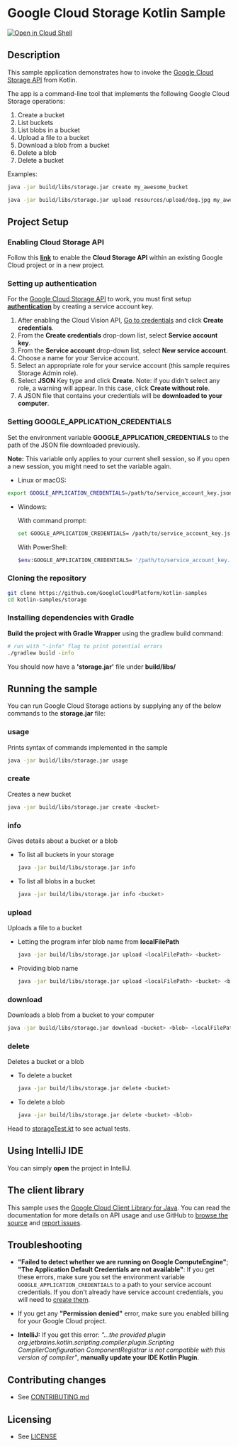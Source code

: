 # Google Cloud Storage Kotlin Sample

[![Open in Cloud Shell][shell_img]][shell_link]

[shell_img]: http://gstatic.com/cloudssh/images/open-btn.png
[shell_link]: https://console.cloud.google.com/cloudshell/open?git_repo=https://github.com/googlecloudplatform/kotlin-samples&page=editor&working_dir=storage

## Description

This sample application demonstrates how to invoke the [Google Cloud Storage API][storage-api-docs] from Kotlin.

The app is a command-line tool that implements the following Google Cloud Storage operations:

1. Create a bucket
2. List buckets 
3. List blobs in a bucket
4. Upload a file to a bucket
5. Download a blob from a bucket
6. Delete a blob
7. Delete a bucket

Examples:
```sh 
java -jar build/libs/storage.jar create my_awesome_bucket
```
```sh 
java -jar build/libs/storage.jar upload resources/upload/dog.jpg my_awesome_bucket
```

## Project Setup

### Enabling Cloud Storage API

Follow this **[link][enable-storage-api]** to enable the **Cloud Storage API** within an existing Google Cloud project or in a new project.

### Setting up authentication

For the [Google
Cloud Storage API][storage-api-docs] to work, you must first setup **[authentication](https://cloud.google.com/docs/authentication/production)** by creating a service account key.

1. After enabling the Cloud Vision API, [Go to credentials][create-creds] and click **Create credentials**.
2. From the **Create credentials** drop-down list, select **Service account key**.
3. From the **Service account** drop-down list, select **New service account**.
4. Choose a name for your Service account.
4. Select an appropriate role for your service account (this sample requires Storage Admin role).
5. Select **JSON** Key type and click **Create**. Note: if you didn't select any role, a warning will appear. In this case, click **Create without role**.
6. A JSON file that contains your credentials will be **downloaded to your computer**.

### Setting GOOGLE_APPLICATION_CREDENTIALS

Set the environment variable **GOOGLE_APPLICATION_CREDENTIALS** to the path of the JSON file downloaded previously.

**Note:** This variable only applies to your current shell session, so if you open a new session, you might need to set the variable again.

* Linux or macOS: 
```sh
export GOOGLE_APPLICATION_CREDENTIALS=/path/to/service_account_key.json
```
* Windows: 

   With command prompt:
   ```sh
   set GOOGLE_APPLICATION_CREDENTIALS= /path/to/service_account_key.json
   ```
   With PowerShell:
   ```sh
   $env:GOOGLE_APPLICATION_CREDENTIALS= '/path/to/service_account_key.json'
   ```
### Cloning the repository
```sh
git clone https://github.com/GoogleCloudPlatform/kotlin-samples
cd kotlin-samples/storage
```
### Installing dependencies with Gradle

**Build the project with Gradle Wrapper** using the gradlew build command:
```sh
# run with "-info" flag to print potential errors
./gradlew build -info
```
You should now have a **'storage.jar'** file under **build/libs/**
## Running the sample

You can run Google Cloud Storage actions by supplying any of the below commands to the **storage.jar** file:

### usage

Prints syntax of commands implemented in the sample
```sh 
java -jar build/libs/storage.jar usage
```
### create

Creates a new bucket
```sh 
java -jar build/libs/storage.jar create <bucket>
```
### info

Gives details about a bucket or a blob
* To list all buckets in your storage
  ```sh 
  java -jar build/libs/storage.jar info
  ```
* To list all blobs in a bucket
  ```sh 
  java -jar build/libs/storage.jar info <bucket>
  ```
### upload
 
Uploads a file to a bucket
*  Letting the program infer blob name from **localFilePath**
   ```sh 
   java -jar build/libs/storage.jar upload <localFilePath> <bucket>
   ```
*  Providing blob name
   ```sh 
   java -jar build/libs/storage.jar upload <localFilePath> <bucket> <blob>
   ```  
### download

Downloads a blob from a bucket to your computer
```sh 
java -jar build/libs/storage.jar download <bucket> <blob> <localFilePath>
```
### delete

Deletes a bucket or a blob
* To delete a bucket
  ```sh 
  java -jar build/libs/storage.jar delete <bucket>
  ```
* To delete a blob
  ```sh 
  java -jar build/libs/storage.jar delete <bucket> <blob>
  ```


Head to [storageTest.kt][storage-sample-test] to see actual tests.

## Using IntelliJ IDE
You can simply **open** the project in IntelliJ.

## The client library

This sample uses the [Google Cloud Client Library for Java][google-cloud-java].
You can read the documentation for more details on API usage and use GitHub
to [browse the source][google-cloud-java-source] and
[report issues][google-cloud-java-issues].

## Troubleshooting
 * **"Failed to detect whether we are running on Google ComputeEngine"**; **"The Application Default Credentials are not available"**: If you get these errors, make sure you set the environment variable `GOOGLE_APPLICATION_CREDENTIALS` to a path to your service account credentials. If you don't already have service account credentials, you will need to
[create them][create-creds]. 

 * If you get any **"Permission denied"** error, make sure you enabled billing for your Google Cloud project. 
 
 * **IntelliJ:** If you get this error: *"...the provided plugin org.jetbrains.kotlin.scripting.compiler.plugin.Scripting CompilerConfiguration ComponentRegistrar is not compatible with this version of compiler"*, **manually update your IDE Kotlin Plugin**.

[storage-sample-test]: test/storageTest.kt
[storage-api-docs]: https://cloud.google.com/storage/
[enable-storage-api]: https://console.cloud.google.com/flows/enableapi?apiid=storage.googleapis.com
[gradle]: https://docs.gradle.org/current/userguide/installation.html
[create-creds]: https://console.cloud.google.com/apis/credentials
[cloud-tools-intellij]: https://cloud.google.com/tools/intellij/docs/
[google-cloud-java]: https://googlecloudplatform.github.io/google-cloud-java
[google-cloud-java-source]: https://github.com/GoogleCloudPlatform/google-cloud-java
[google-cloud-java-issues]: https://github.com/GoogleCloudPlatform/google-cloud-java/issues

## Contributing changes

* See [CONTRIBUTING.md](../CONTRIBUTING.md)

## Licensing

* See [LICENSE](../LICENSE)
